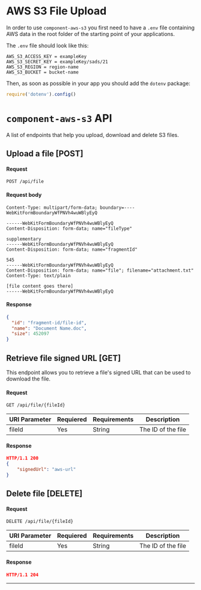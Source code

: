 # AWS S3 File Upload

In order to use `component-aws-s3` you first need to have a `.env` file containing AWS data in the root folder of the starting point of your applications.

The `.env` file should look like this:

```shell
AWS_S3_ACCESS_KEY = exampleKey
AWS_S3_SECRET_KEY = exampleKey/sads/21
AWS_S3_REGION = region-name
AWS_S3_BUCKET = bucket-name
```

Then, as soon as possible in your app you should add the `dotenv` package:

```js
require('dotenv').config()
```

# `component-aws-s3` API

A list of endpoints that help you upload, download and delete S3 files.

## Upload a file [POST]

#### Request

`POST /api/file`

#### Request body

```
Content-Type: multipart/form-data; boundary=----WebKitFormBoundaryWfPNVh4wuWBlyEyQ

------WebKitFormBoundaryWfPNVh4wuWBlyEyQ
Content-Disposition: form-data; name="fileType"

supplementary
------WebKitFormBoundaryWfPNVh4wuWBlyEyQ
Content-Disposition: form-data; name="fragmentId"

545
------WebKitFormBoundaryWfPNVh4wuWBlyEyQ
Content-Disposition: form-data; name="file"; filename="attachment.txt"
Content-Type: text/plain

[file content goes there]
------WebKitFormBoundaryWfPNVh4wuWBlyEyQ
```

#### Response

```json
{
  "id": "fragment-id/file-id",
  "name": "Document Name.doc",
  "size": 452097
}
```

## Retrieve file signed URL [GET]

This endpoint allows you to retrieve a file's signed URL that can be used to download the file.

#### Request

`GET /api/file/{fileId}`

| URI Parameter | Requiered | Requirements | Description        |
| ------------- | --------- | ------------ | ------------------ |
| fileId        | Yes       | String       | The ID of the file |

#### Response

```json
HTTP/1.1 200
{
	"signedUrl": "aws-url"
}
```

## Delete file [DELETE]

#### Request

`DELETE /api/file/{fileId}`

| URI Parameter | Requiered | Requirements | Description        |
| ------------- | --------- | ------------ | ------------------ |
| fileId        | Yes       | String       | The ID of the file |

#### Response

```json
HTTP/1.1 204
```

---
